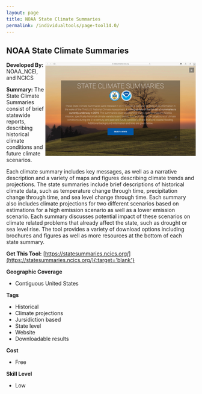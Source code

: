 ```yaml
---
layout: page
title: NOAA State Climate Summaries
permalink: /individualtools/page-tool14.0/
---
```

## NOAA State Climate Summaries

<img src="/images/scaled_250_400/TOOLID_14.0_ScreenCapture-1.png" style="max-height:250px;max-width:400;" align="right"/>

**Developed By:** NOAA_NCEI, and NCICS 

**Summary:** The State Climate Summaries consist of brief statewide reports, describing historical climate conditions and future climate scenarios.

Each climate summary includes key messages, as well as a narrative description and a variety of maps and figures describing climate trends and projections. The state summaries include brief descriptions of historical climate data, such as temperature change through time, precipitation change through time, and sea level change through time. Each summary also includes climate projections for two different scenarios based on estimations for a high emission scenario as well as a lower emission scenario. Each summary discusses potential impact of these scenarios on climate related problems that already affect the state, such as drought or sea level rise. The tool provides a variety of download options including brochures and figures as well as more resources at the bottom of each state summary.  


**Get This Tool:** [https://statesummaries.ncics.org/](https://statesummaries.ncics.org/){:target='blank'}

**Geographic Coverage**

* Contiguous United States

**Tags**

*  Historical 
*  Climate projections
*  Jursidiction based
*  State level
*  Website
*  Downloadable results

**Cost**

* Free

**Skill Level**

* Low
